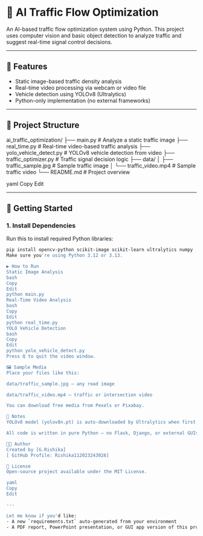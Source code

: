 # 🚦 AI Traffic Flow Optimization

An AI-based traffic flow optimization system using Python. This project uses computer vision and basic object detection to analyze traffic and suggest real-time signal control decisions.

---

## 🧠 Features

- Static image-based traffic density analysis
- Real-time video processing via webcam or video file
- Vehicle detection using YOLOv8 (Ultralytics)
- Python-only implementation (no external frameworks)

---

## 📂 Project Structure

ai_traffic_optimization/
├── main.py # Analyze a static traffic image
├── real_time.py # Real-time video-based traffic analysis
├── yolo_vehicle_detect.py # YOLOv8 vehicle detection from video
├── traffic_optimizer.py # Traffic signal decision logic
├── data/
│ ├── traffic_sample.jpg # Sample traffic image
│ └── traffic_video.mp4 # Sample traffic video
└── README.md # Project overview

yaml
Copy
Edit

---

## 🚀 Getting Started

### 1. Install Dependencies

Run this to install required Python libraries:

```bash
pip install opencv-python scikit-image scikit-learn ultralytics numpy
Make sure you're using Python 3.12 or 3.13.

▶️ How to Run
Static Image Analysis
bash
Copy
Edit
python main.py
Real-Time Video Analysis
bash
Copy
Edit
python real_time.py
YOLO Vehicle Detection
bash
Copy
Edit
python yolo_vehicle_detect.py
Press Q to quit the video window.

🖼️ Sample Media
Place your files like this:

data/traffic_sample.jpg — any road image

data/traffic_video.mp4 — traffic or intersection video

You can download free media from Pexels or Pixabay.

📌 Notes
YOLOv8 model (yolov8n.pt) is auto-downloaded by Ultralytics when first used.

All code is written in pure Python — no Flask, Django, or external GUIs.

👨‍💻 Author
Created by [G.Rishika]
[ GitHub Profile: Rishika112023243026]

📄 License
Open-source project available under the MIT License.

yaml
Copy
Edit

---

Let me know if you'd like:
- A new `requirements.txt` auto-generated from your environment
- A PDF report, PowerPoint presentation, or GUI app version of this project